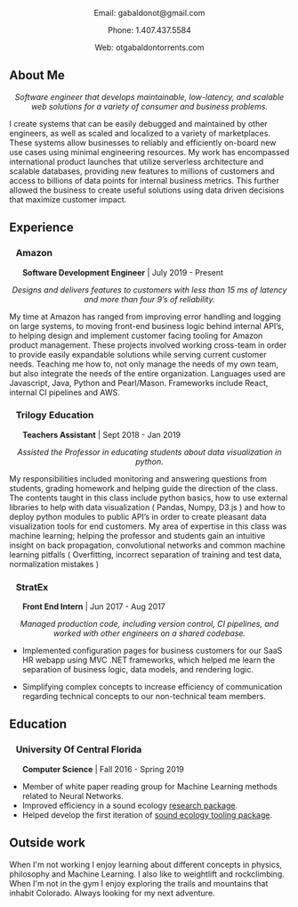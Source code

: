 
  <p align="center">Email: gabaldonot@gmail.com</p>
  <p align="center">Phone: 1.407.437.5584</p>
  <p align="center">Web: otgabaldontorrents.com</p>
  
## About Me

<p align="center">
  <i>Software engineer that develops maintainable, low-latency, and scalable web solutions for a variety of consumer and business problems.</i>
</p>

I create systems that can be easily debugged and maintained by other engineers, as well as scaled and localized to a variety of marketplaces. These systems allow businesses to reliably and efficiently on-board new use cases using minimal engineering resources. My work has encompassed international product launches that utilize serverless architecture and scalable databases, providing new features to millions of customers and access to billions of data points for internal business metrics. This further allowed the business to create useful solutions using data driven decisions that maximize customer impact.

## Experience

### &nbsp;&nbsp; **Amazon**
 &nbsp;&nbsp;&nbsp;&nbsp;&nbsp; **Software Development Engineer** | July 2019 - Present 
<p align="center">
  <i>Designs and delivers features to customers with less than 15 ms of latency and more than four 9’s of reliability.</i>
</p>
 
My time at Amazon has ranged from improving error handling and logging on large systems, to moving front-end business logic behind internal API’s, to helping design and implement customer facing tooling for Amazon product management. These projects involved working cross-team in order to provide easily expandable solutions while serving current customer needs. Teaching me how to, not only manage the needs of my own team, but also integrate the needs of the entire organization. Languages used are Javascript, Java, Python and Pearl/Mason. Frameworks include React, internal CI pipelines and AWS. 
 

### &nbsp;&nbsp; **Trilogy Education**
 &nbsp;&nbsp;&nbsp;&nbsp;&nbsp; **Teachers Assistant** | Sept 2018 - Jan 2019 
 
<p align="center">
  <i>Assisted the Professor in educating students about data visualization in python.</i>
</p>
My responsibilities included monitoring and answering questions from students, grading homework and helping guide the direction of the class. The contents taught in this class include python basics, how to use external libraries to help with data visualization ( Pandas, Numpy, D3.js ) and how to deploy python modules to public API’s in order to create pleasant data visualization tools for end customers. My area of expertise in this class was machine learning; helping the professor and students gain an intuitive insight on back propagation, convolutional networks and common machine learning pitfalls ( Overfitting, incorrect separation of training and test data, normalization mistakes ) 


### &nbsp;&nbsp; **StratEx**
 &nbsp;&nbsp;&nbsp;&nbsp;&nbsp; **Front End Intern** | Jun 2017 - Aug 2017

<p align="center">
  <i>Managed production code, including version control, CI pipelines, and worked with other engineers on a shared codebase.</i>
</p>

* Implemented configuration pages for business customers for our SaaS HR webapp using MVC .NET frameworks, which helped me learn the separation of business logic, data models, and rendering logic.

* Simplifying complex concepts to increase efficiency of communication regarding technical concepts to our non-technical team members.


## Education

### &nbsp;&nbsp; **University Of Central Florida**
 &nbsp;&nbsp;&nbsp;&nbsp;&nbsp; **Computer Science** | Fall 2016 - Spring 2019
 
 * Member of white paper reading group for Machine Learning methods related to Neural Networks.
 * Improved efficiency in a sound ecology [research package](https://github.com/OtGabaldon/soundecology).
 * Helped develop the first iteration of [sound ecology tooling package](https://github.com/jonathanbeever/mangrove).

## Outside work

When I'm not working I enjoy learning about different concepts in physics, philosophy and Machine Learning. I also like to weightlift and rockclimbing. When I'm not in the gym I enjoy exploring the trails and mountains that inhabit Colorado. Always looking for my next adventure.


